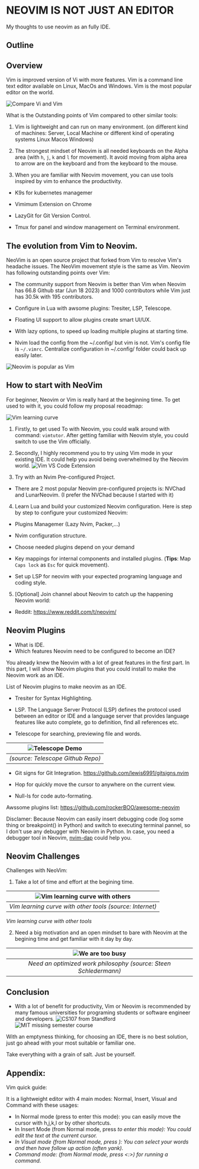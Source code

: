 # NEOVIM IS NOT JUST AN EDITOR
My thoughts to use neovim as an fully IDE.

## Outline

## Overview
Vim is improved version of Vi with more features.
Vim is a command line text editor available on Linux, MacOs and Windows. Vim is the most popular editor on the world.

![Compare Vi and Vim](./assets/vi_n_vim.avif)


What is the Outstanding points of Vim compared to other similar tools:

1. Vim is lightweight and can run on many environment. (on different kind of machines: Server, Local Machine or different kind of operating systems Linux Macos Windows)

2. The strongest mindset of Neovim is all needed keyboards on the Alpha area (with `h`, `j`, `k` and `l` for movement).
It avoid moving from alpha area to arrow are on the keyboard and from the keyboard to the mouse.

3. When you are familiar with Neovim movement, you can use tools inspired by vim to enhance the productivity.

- K9s for kubernetes managemer

- Vimimum Extension on Chrome

- LazyGit for Git Version Control.

- Tmux for panel and window management on Terminal environment.


## The evolution from Vim to Neovim.
NeoVim is an open source project that forked from Vim to resolve Vim's headache issues. 
The NeoVim movement style is the same as Vim. 
Neovim has following outstanding points over Vim:

- The community support from Neovim is better than Vim when Neovim has 66.8 Github star (Jun 18 2023) and 1000 contributors while Vim just has 30.5k with 195 contributors.

- Configure in Lua with awsome plugins: Tresiter, LSP, Telescope.

- Floating UI support to allow plugins create smart UI/UX.

- With lazy options, to speed up loading multiple plugins at starting time.

- Nvim load the config from the ~/.config/ but vim is not. Vim's config file is `~/.vimrc`. Centralize configuration in ~/.config/ folder could back up easily later.

![Neovim is popular as Vim](./assets/best_editor_survey.jpg)

## How to start with NeoVim
For beginner, Neovim or Vim is really hard at the beginning time. To get used to with it, you could follow my proposal reoadmap:

![Vim learning curve](./assets/vim_learning_curve.png)

1. Firstly, to get used To with Neovim, you could walk around with command: `vimtutor`. After getting familiar with Neovim style, you could switch to use the Vim officially.

2. Secondly, I highly recommend you to try using Vim mode in your existing IDE. It could help you avoid being overwhelmed by the Neovim world.
![Vim VS Code Extension](./assets/vim-vscode.png)

3. Try with an Nvim Pre-configured Project.
- There are 2 most popular Neovim pre-configured projects is: NVChad and LunarNeovim.
(I prefer the NVChad because I started with it)

4. Learn Lua and build your customized Neovim configuration. Here is step by step to configure your customized Neovim:

- Plugins Managemer (Lazy Nvim, Packer,...)

- Nvim configuration structure.

- Choose needed plugins depend on your demand

- Key mappings for internal components and installed plugins. (**Tips**: Map `Caps lock` as `Esc` for quick movement).

- Set up LSP for neovim with your expected programing language and coding style.

5. [Optional] Join channel about Neovim to catch up the happening Neovim world:
- Reddit: https://www.reddit.com/t/neovim/


## Neovim Plugins
- What is IDE.
- Which features Neovim need to be configured to become an IDE?

You already knew the Neovim with a lot of great features in the first part.
In this part, I will show Neovim plugins that you could install to make the Neovim work as an IDE.

List of Neovim plugins to make neovim as an IDE.
- Tresiter for Syntax Highlighting.

- LSP.
The Language Server Protocol (LSP) defines the protocol used between an editor or IDE and a language server that provides language features like auto complete, go to definition, find all references etc.
- Telescope for searching, previewing file and words.

| ![Telescope Demo](./assets/telescope.gif) |
|:--:|
| *(source: Telescope Github Repo)* |

- Git signs for Git Integration.
https://github.com/lewis6991/gitsigns.nvim

- Hop for quickly move the cursor to anywhere on the current view.

- Null-ls for code auto-formating.

Awssome plugins list:
https://github.com/rockerBOO/awesome-neovim

Disclamer: Because Neovim can easily insert debugging code (log some thing or breakpoint() in Python) and switch to executing terminal pannel,
so I don't use any debugger with Neovim in Python. In case, you need a debugger tool in Neovim, [nvim-dap](https://github.com/mfussenegger/nvim-dap) could help you.

## Neovim Challenges
Challenges with NeoVim:
1. Take a lot of time and effort at the begining time.

| ![Vim learning curve with others](./assets/vim_learning_curve_with_others.webp) |
|:--:|
| *Vim learning curve with other tools (source: Internet)* |

*Vim learning curve with other tools*

2. Need a big motivation and an open mindset to bare with Neovim at the begining time and get familiar with it day by day.

|![We are too busy](./assets/weel-too-busy.png)|
|:--:|
| *Need an optimized work philosophy (source: Steen Schledermann)* |

## Conclusion
- With a lot of benefit for productivity, Vim or Neovim is recommended by many famous universities for programing students or software engineer and developers.
![CS107 from Standford](./assets/standford_cs107.png)
![MIT missing semester course](./assets/mit_missing_course.png)

With an emptyness thinking, for choosing an IDE, there is no best solution, just go ahead with your most suitable or familiar one.

Take everything with a grain of salt. Just be yourself.

## Appendix:
Vim quick guide:

It is a lightweight editor with 4 main modes: Normal, Insert, Visual and Command with these usages:
- In Normal mode (press <Esc> to enter this mode): you can easily move the cursor with h,j,k,l or by other shortcuts.
- In Insert Mode (from Normal mode, press <i> to enter this mode): You could edit the text at the current cursor.
- In Visual mode (from Normal mode, press <v>): You can select your words and then have follow up action (often yank).
- Command mode: (from Normal mode, press <:>) for running a command.
